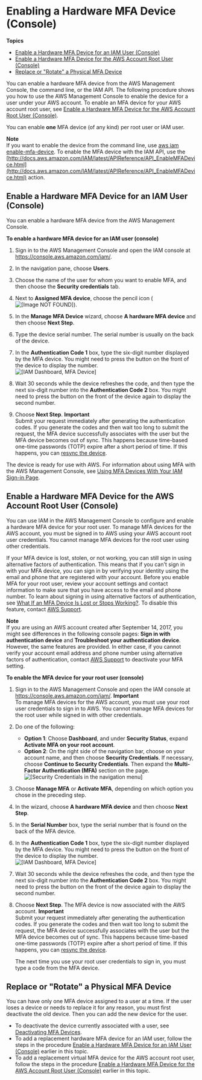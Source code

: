 # Enabling a Hardware MFA Device \(Console\)<a name="id_credentials_mfa_enable_physical"></a>

**Topics**
+ [Enable a Hardware MFA Device for an IAM User \(Console\)](#enable-hw-mfa-for-iam-user)
+ [Enable a Hardware MFA Device for the AWS Account Root User \(Console\)](#enable-hw-mfa-for-root)
+ [Replace or "Rotate" a Physical MFA Device](#replace-phys-mfa)

You can enable a hardware MFA device from the AWS Management Console, the command line, or the IAM API\. The following procedure shows you how to use the AWS Management Console to enable the device for a user under your AWS account\. To enable an MFA device for your AWS account root user, see [Enable a Hardware MFA Device for the AWS Account Root User \(Console\)](#enable-hw-mfa-for-root)\.

You can enable **one** MFA device \(of any kind\) per root user or IAM user\.

**Note**  
If you want to enable the device from the command line, use [aws iam enable\-mfa\-device](http://docs.aws.amazon.com/cli/latest/reference/iam/enable-mfa-device.html)\. To enable the MFA device with the IAM API, use the [http://docs.aws.amazon.com/IAM/latest/APIReference/API_EnableMFADevice.html](http://docs.aws.amazon.com/IAM/latest/APIReference/API_EnableMFADevice.html) action\. 

## Enable a Hardware MFA Device for an IAM User \(Console\)<a name="enable-hw-mfa-for-iam-user"></a>

 You can enable a hardware MFA device from the AWS Management Console\.

**To enable a hardware MFA device for an IAM user \(console\)**

1. Sign in to the AWS Management Console and open the IAM console at [https://console\.aws\.amazon\.com/iam/](https://console.aws.amazon.com/iam/)\.

1. In the navigation pane, choose **Users**\.

1. Choose the name of the user for whom you want to enable MFA, and then choose the **Security credentials** tab\.

1. Next to **Assigned MFA device**, choose the pencil icon \(![\[Image NOT FOUND\]](http://docs.aws.amazon.com/IAM/latest/UserGuide/images/pencil_edit_icon.png)\)\.

1. In the **Manage MFA Device** wizard, choose **A hardware MFA device** and then choose **Next Step**\.

1. Type the device serial number\. The serial number is usually on the back of the device\.

1. In the **Authentication Code 1** box, type the six\-digit number displayed by the MFA device\. You might need to press the button on the front of the device to display the number\.  
![\[IAM Dashboard, MFA Device\]](http://docs.aws.amazon.com/IAM/latest/UserGuide/images/MFADevice.png)

1. Wait 30 seconds while the device refreshes the code, and then type the next six\-digit number into the **Authentication Code 2** box\. You might need to press the button on the front of the device again to display the second number\.

1. Choose **Next Step**\.
**Important**  
Submit your request immediately after generating the authentication codes\. If you generate the codes and then wait too long to submit the request, the MFA device successfully associates with the user but the MFA device becomes out of sync\. This happens because time\-based one\-time passwords \(TOTP\) expire after a short period of time\. If this happens, you can [resync the device](id_credentials_mfa_sync.md)\.

The device is ready for use with AWS\. For information about using MFA with the AWS Management Console, see [Using MFA Devices With Your IAM Sign\-in Page](console_sign-in-mfa.md)\.

## Enable a Hardware MFA Device for the AWS Account Root User \(Console\)<a name="enable-hw-mfa-for-root"></a>

You can use IAM in the AWS Management Console to configure and enable a hardware MFA device for your root user\. To manage MFA devices for the AWS account, you must be signed in to AWS using your AWS account root user credentials\. You cannot manage MFA devices for the root user using other credentials\.

If your MFA device is lost, stolen, or not working, you can still sign in using alternative factors of authentication\. This means that if you can't sign in with your MFA device, you can sign in by verifying your identity using the email and phone that are registered with your account\. Before you enable MFA for your root user, review your account settings and contact information to make sure that you have access to the email and phone number\. To learn about signing in using alternative factors of authentication, see [What If an MFA Device Is Lost or Stops Working?](id_credentials_mfa_lost-or-broken.md)\. To disable this feature, contact [AWS Support](https://console.aws.amazon.com/support/home#/)\.

**Note**  
If you are using an AWS account created after September 14, 2017, you might see differences in the following console pages: **Sign in with authentication device** and **Troubleshoot your authentication device**\. However, the same features are provided\. In either case, if you cannot verify your account email address and phone number using alternative factors of authentication, contact [AWS Support](https://aws.amazon.com/forms/aws-mfa-support) to deactivate your MFA setting\.<a name="enable_physical_root"></a>

**To enable the MFA device for your root user \(console\)**

1. Sign in to the AWS Management Console and open the IAM console at [https://console\.aws\.amazon\.com/iam/](https://console.aws.amazon.com/iam/)\.
**Important**  
To manage MFA devices for the AWS account, you must use your root user credentials to sign in to AWS\. You cannot manage MFA devices for the root user while signed in with other credentials\.

1. Do one of the following:
   + **Option 1**: Choose **Dashboard**, and under **Security Status**, expand **Activate MFA on your root account**\. 
   + **Option 2**: On the right side of the navigation bar, choose on your account name, and then choose **Security Credentials**\. If necessary, choose **Continue to Security Credentials**\. Then expand the **Multi\-Factor Authentication \(MFA\)** section on the page\.  
![\[Security Credentials in the navigation menu\]](http://docs.aws.amazon.com/IAM/latest/UserGuide/images/security-credentials-root.shared.console.png)

1. Choose **Manage MFA** or **Activate MFA**, depending on which option you chose in the preceding step\.

1. In the wizard, choose **A hardware MFA device** and then choose **Next Step**\.

1. In the **Serial Number** box, type the serial number that is found on the back of the MFA device\.

1. In the **Authentication Code 1** box, type the six\-digit number displayed by the MFA device\. You might need to press the button on the front of the device to display the number\.  
![\[IAM Dashboard, MFA Device\]](http://docs.aws.amazon.com/IAM/latest/UserGuide/images/MFADevice.png)

1. Wait 30 seconds while the device refreshes the code, and then type the next six\-digit number into the **Authentication Code 2** box\. You might need to press the button on the front of the device again to display the second number\.

1. Choose **Next Step**\. The MFA device is now associated with the AWS account\.
**Important**  
Submit your request immediately after generating the authentication codes\. If you generate the codes and then wait too long to submit the request, the MFA device successfully associates with the user but the MFA device becomes out of sync\. This happens because time\-based one\-time passwords \(TOTP\) expire after a short period of time\. If this happens, you can [resync the device](id_credentials_mfa_sync.md)\.

   The next time you use your root user credentials to sign in, you must type a code from the MFA device\.

## Replace or "Rotate" a Physical MFA Device<a name="replace-phys-mfa"></a>

You can have only one MFA device assigned to a user at a time\. If the user loses a device or needs to replace it for any reason, you must first deactivate the old device\. Then you can add the new device for the user\.
+ To deactivate the device currently associated with a user, see [Deactivating MFA Devices](id_credentials_mfa_disable.md)\.
+ To add a replacement hardware MFA device for an IAM user, follow the steps in the procedure [Enable a Hardware MFA Device for an IAM User \(Console\)](#enable-hw-mfa-for-iam-user) earlier in this topic\.
+ To add a replacement virtual MFA device for the AWS account root user, follow the steps in the procedure [Enable a Hardware MFA Device for the AWS Account Root User \(Console\)](#enable-hw-mfa-for-root) earlier in this topic\.